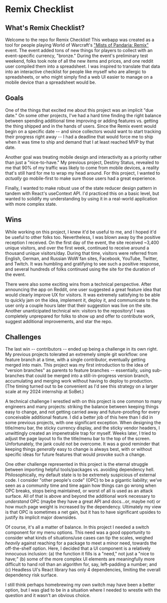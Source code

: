 # Remix Checklist

## What's Remix Checklist?

Welcome to the repo for Remix Checklist! This webapp was created as a tool for people playing World of Warcraft's ["Mists of Pandaria: Remix"](https://worldofwarcraft.blizzard.com/en-us/news/24092672/world-of-warcraft-remix-mists-of-pandaria-now-live) event. The event added tons of new things for players to collect with an event-specific currency, "bronze." During the event's preliminary test weekend, folks took note of all the new items and prices, and one reddit user compiled them into a spreadsheet. I was inspired to translate that data into an interactive checklist for people like myself who are allergic to spreadsheets, or who might simply find a web UI easier to manage on a mobile device than a spreadsheet would be.

## Goals

One of the things that excited me about this project was an implicit "due date." On some other projects, I've had a hard time finding the right balance between spending additional time improving or adding features vs. getting the thing shipped and in the hands of users. Since the Remix event would begin on a specific date -- and since collectors would want to start tracking their progress right away -- I had a deadline that would force me to ship when it was time to ship and demand that I at least reached MVP by that date.

Another goal was treating mobile design and interactivity as a priority rather than just a "nice-to-have." My previous project, Destiny Status, revealed to me that 90% of my traffic was likely to come from mobile devices, a reality that's still hard for me to wrap my head around. For this project, I wanted to _actually_ go mobile-first to make sure those users had a great experience.

Finally, I wanted to make robust use of the state reducer design pattern in tandem with React's useContext API. I'd practiced this on a basic level, but wanted to solidify my understanding by using it in a real-world application with more complex state.

## Wins

While working on this project, I knew it'd be useful to me, and I hoped it'd be useful to other folks too. Nevertheless, I was blown away by the positive reception I received. On the first day of the event, the site received ~3,400 unique visitors, and over the first week, continued to receive around a thousand unique visitors/day. During that time, visitors were referred from English, German, and Russian WoW fan sites, Facebook, YouTube, Twitter, and Twitch. It was humbling and gratifying to see such a positive response, and several hundreds of folks continued using the site for the duration of the event.

There were also some exciting wins from a technical perspective. After announcing the app on Reddit, one user suggested a great feature idea that would clearly improve UX for visitors. It was extremely satisfying to be able to quickly jam on the idea, implement it, deploy it, and communicate to the user only a couple hours later that their suggestion was live on the site. Another unanticipated technical win: visitors to the repository! I was completely unprepared for folks to show up and offer to contribute work, suggest additional improvements, and star the repo.

## Challenges

The last win -- contributors -- ended up being a challenge in its own right. My previous projects tolerated an extremely simple git workflow: one feature branch at a time, with a single contributor, eventually getting merged into main. This project was my first introduction to the idea of "version branches" as parents to feature branches -- essentially, using sub-branches that could be merged into a still-in-progress version branch, accumulating and merging work without having to deploy to production. (The timing turned out to be convenient as I'd see this strategy on a larger scale at my 2024 internship at SoBet.)

A technical challenge I wrestled with on this project is one common to many engineers and many projects: striking the balance between keeping things easy to change, and not getting carried away and future-proofing for every conceivable additional feature. I did a better job of this here than I did in some previous projects, with one significant exception. When designing the title/menu bar, the sticky currency display, and the sticky vendor headers, I unwittingly created an impenetrable trap for myself. Weeks later, I tried to adjust the page layout to fix the title/menu bar to the top of the screen. Unfortunately, the jank could not be overcome. It was a good reminder that keeping things _generally_ easy to change is always best, with or without specific ideas for future features that would provoke such a change.

One other challenge represented in this project is the eternal struggle between importing helpful tools/packages vs. avoiding dependency hell. Philosophically, my default state is to be extremely suspicious of external code. I consider "other people's code" (OPC) to be a gigantic liability; we've seen as a community time and time again how things can go wrong when OPC breaks, stops being maintained, or worst of all is used as an attack surface. All of that is above and beyond the additional work necessary to _understand_ OPC (maybe they have a great API and docs...or, maybe not) or how much page weight is increased by the dependency. Ultimately my view is that OPC is sometimes a net gain, but it has to have significant upsides to justify its implicit major downsides.

Of course, it's all a matter of balance. In this project I needed a switch component for my menu options. This need was a good opportunity to consider what kinds of situations/use cases can tip the scales, weighed _heavily_ against reaching for a package to meet a minor need, towards the off-the-shelf option. Here, I decided that a UI component is a relatively innocuous inclusion: (a) the function it fills is a "need," not just a "nice to have;" (b) some of the more complex UI elements are meaningfully more difficult to hand roll than an algorithm for, say, left-padding a number; and (c) Headless UI's React library has only 4 dependencies, limiting the overall dependency risk surface.

I still think perhaps homebrewing my own switch may have been a better option, but I was glad to be in a situation where I needed to wrestle with the question and it wasn't an obvious choice.